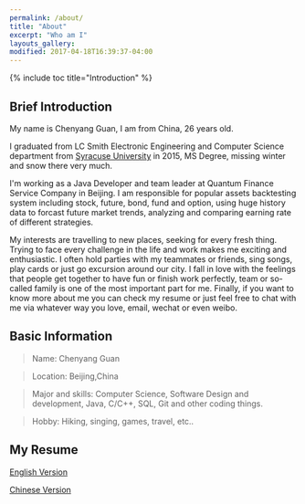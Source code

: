 ```yaml
---
permalink: /about/
title: "About"
excerpt: "Who am I"
layouts_gallery:
modified: 2017-04-18T16:39:37-04:00
---
```


{% include toc title="Introduction" %}

## Brief Introduction

My name is Chenyang Guan, I am from China, 26 years old.

I graduated from LC Smith Electronic Engineering and Computer Science department from [Syracuse University](https://www.syracuse.edu/) in 2015, MS Degree, missing winter and snow there very much.

I'm working as a Java Developer and team leader at Quantum Finance Service Company in Beijing. I am responsible for popular assets backtesting system including stock, future, bond, fund and option, using huge history data to forcast future market trends, analyzing and comparing earning rate of different strategies. 

My interests are travelling to new places, seeking for every fresh thing. Trying to face every challenge in the life and work makes me exciting and enthusiastic. I often hold parties with my teammates or friends, sing songs, play cards or just go excursion around our city. I fall in love with the feelings that people get together to have fun or finish work perfectly, team or so-called family is one of the most important part for me.
Finally, if you want to know more about me you can check my resume or just feel free to chat with me via whatever way you love, email, wechat or even weibo.


## Basic Information

> Name: Chenyang Guan

> Location: Beijing,China

> Major and skills: Computer Science, Software Design and development, Java, C/C++, SQL, Git and other coding things.

> Hobby: Hiking, singing, games, travel, etc..


## My Resume

[English Version](https://github.com/sanjikk/Resume/raw/master/Resume_english.pdf)

[Chinese Version](https://github.com/sanjikk/Resume/raw/master/Resume_chinese.pdf)